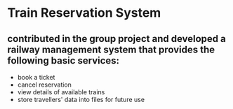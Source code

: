 # Train Reservation System
## contributed in the group project and developed a railway management system that provides the following basic services:
* book a ticket
* cancel reservation
* view details of available trains
* store travellers' data into files for future use

